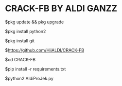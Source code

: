 # CRACK-FB  BY ALDI GANZZ

$pkg update && pkg upgrade

$pkg install python2

$pkg install git

$https://github.com/HiiALDI/CRACK-FB

$cd CRACK-FB

$pip install -r requirements.txt

$python2 AldiProJek.py


 


